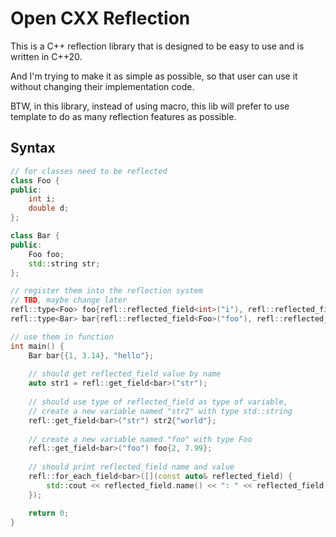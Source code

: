 # Open CXX Reflection

This is a C++ reflection library that is designed to be easy to use and is written in C++20.

And I'm trying to make it as simple as possible, so that user can use it without changing their implementation code.

BTW, in this library, instead of using macro, this lib will prefer to use template to do as many reflection features as possible.

## Syntax

```cpp
// for classes need to be reflected
class Foo {
public:
    int i;
    double d;
};

class Bar {
public:
    Foo foo;
    std::string str;
};

// register them into the reflection system
// TBD, maybe change later
refl::type<Foo> foo{refl::reflected_field<int>("i"), refl::reflected_field<double>("d")};
refl::type<Bar> bar{refl::reflected_field<Foo>("foo"), refl::reflected_field<std::string>("str")};

// use them in function
int main() {
    Bar bar{{1, 3.14}, "hello"};
    
    // should get reflected_field value by name
    auto str1 = refl::get_field<bar>("str");
    
    // should use type of reflected_field as type of variable,
    // create a new variable named "str2" with type std::string
    refl::get_field<bar>("str") str2{"world"};
    
    // create a new variable named "foo" with type Foo
    refl::get_field<bar>("foo") foo{2, 7.99};
    
    // should print reflected_field name and value
    refl::for_each_field<bar>([](const auto& reflected_field) {
        std::cout << reflected_field.name() << ": " << reflected_field.get() << std::endl;
    });

    return 0;
}
```
